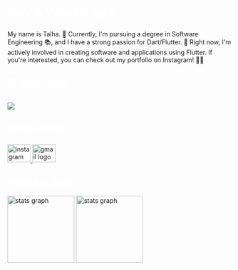 <h1 align="left" style="color:white;" >Hey 👋 What's up?</h1>

###

<p align="left">My name is Talha. 🚀 Currently, I'm pursuing a degree in Software Engineering 📚, and I have a strong passion for Dart/Flutter. 💙 Right now, I'm actively involved in creating software and applications using Flutter. If you're interested, you can check out my portfolio on Instagram! 📱👀</p>

###

<h2 align="left" style="color:white;" >💻 Tech Stack</h2>

###

<div align="left">
  <a href="#">
    <img src="https://skillicons.dev/icons?i=dart,flutter,firebase,photoshop,xd,figma,vscode,androidstudio,git,github&theme=dark" />
  </a>
 
</div>

###

<h2 align="left" style="color:white;" >🌐 My socials</h2>

###

<div align="left">
  <a href="https://www.instagram.com/dailypro_with_me/" target="_blank">
    <img src="https://raw.githubusercontent.com/maurodesouza/profile-readme-generator/master/src/assets/icons/social/instagram/default.svg" width="52" height="40" alt="instagram logo"  />
  </a>
  
  
  <a href="https://talhasalek24@gmail.com" target="_blank">
    <img src="https://raw.githubusercontent.com/maurodesouza/profile-readme-generator/master/src/assets/icons/social/gmail/default.svg" width="52" height="40" alt="gmail logo"  />
  </a>

  
</div>

<h2 align="left" style="color:white;" >🔥 GitHub Stats</h2>

<div align="left">
 
  <img src="https://github-readme-stats.vercel.app/api?username=amirbayat0&theme=tokyonight&hide_border=false&include_all_commits=true&count_private=true" height="150" alt="stats graph"  />
 
   <img src="https://github-readme-streak-stats.herokuapp.com/?user=amirbayat0&theme=tokyonight&hide_border=false" height="150" alt="stats graph"  />
 
 
</div>

###

<!---
<h2 align="left" style="color:white;" >💰 You can help me by Donating</h2>
<a href="https://www.buymeacoffee.com/AmirBayat"><img src="https://cdn.buymeacoffee.com/buttons/v2/default-yellow.png" width="150" /></a>


- 👋 Hi, I’m @DeadlyTalha
- 👀 I’m interested in ...
- 🌱 I’m currently learning ...
- 💞️ I’m looking to collaborate on ...
- 📫 How to reach me ...


DeadlyTalha/DeadlyTalha is a ✨ special ✨ repository because its `README.md` (this file) appears on your GitHub profile.
You can click the Preview link to take a look at your changes.
--->
